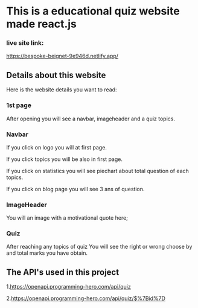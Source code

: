 # This is a educational quiz website made react.js

### live site link: 
https://bespoke-beignet-9e946d.netlify.app/


## Details about this website

Here is the website details you want to read:

### 1st page

After opening you will see a navbar, imageheader and a quiz topics.

### Navbar

If you click on logo you will at first page.

If you click topics you will be also in first page.

If you click on statistics you will see piechart about total question of each topics.

If you click on blog page you will see 3 ans of question.

### ImageHeader

You will an image with a motivational quote here;

### Quiz

After reaching any topics of quiz You will see the right or wrong choose by and total marks you have obtain.

## The API's used in this project

1.https://openapi.programming-hero.com/api/quiz

2.https://openapi.programming-hero.com/api/quiz/$%7Bid%7D